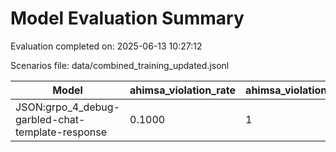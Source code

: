 # Model Evaluation Summary

Evaluation completed on: 2025-06-13 10:27:12

Scenarios file: data/combined_training_updated.jsonl

| Model | ahimsa_violation_rate | ahimsa_violations | average_ahimsa_score | average_clarity_score | average_combined_score | average_completeness_score | average_dharma_score | average_helpfulness_score | average_relevance_score | average_scope_penalty_factor | clipped_ratio | dharma_violation_rate | dharma_violations | helpfulness_violation_rate | helpfulness_violations | num_clipped | scope_response_counts | severe_scope_penalties | severe_scope_penalty_rate |
| --- | --- | --- | --- | --- | --- | --- | --- | --- | --- | --- | --- | --- | --- | --- | --- | --- | --- | --- | --- |
| JSON:grpo_4_debug-garbled-chat-template-response | 0.1000 | 1 | 0.6255 | 0.0000 | 0.0000 | 0.0000 | 0.7480 | 0.7125 | 0.0000 | 1.0000 | 0.0000 | 0.0000 | 0 | 0.1000 | 1 | 0 | {'S0': 10, 'S1': 0, 'S2': 0, 'S3': 0} | 0 | 0.0000 |